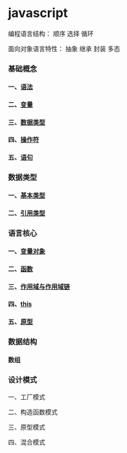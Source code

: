 # javascript

编程语言结构：
顺序
选择
循环

面向对象语言特性：
抽象
继承
封装
多态


### 基础概念

#### 一、[语法](https://github.com/wy-ang/javascript/blob/master/%E8%AF%AD%E6%B3%95.md)

#### 二、[变量](https://github.com/wy-ang/javascript/blob/master/%E5%8F%98%E9%87%8F.md)

#### 三、[数据类型]()

#### 四、[操作符]()

#### 五、[语句]()

### 数据类型

#### 一、[基本类型]()

#### 二、[引用类型]()

### 语言核心

#### 一、[变量对象]()

#### 二、[函数]()

#### 三、[作用域与作用域链]()

#### 四、[this]()

#### 五、[原型]()

### 数据结构

#### 数组

### 设计模式

一、工厂模式

二、构造函数模式

三、原型模式

四、混合模式